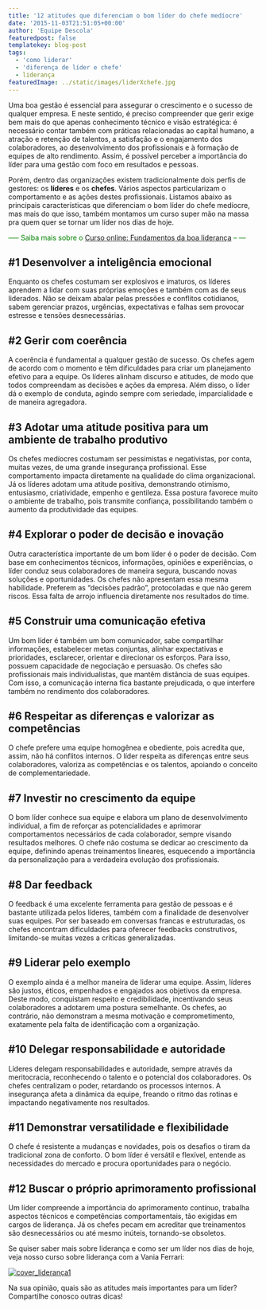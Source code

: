 ```yaml
---
title: '12 atitudes que diferenciam o bom líder do chefe medíocre'
date: '2015-11-03T21:51:05+00:00'
author: 'Equipe Descola'
featuredpost: false
templatekey: blog-post
tags:
  - 'como liderar'
  - 'diferença de líder e chefe'
  - liderança
featuredImage: ../static/images/liderXchefe.jpg
---
```


Uma boa gestão é essencial para assegurar o crescimento e o sucesso de qualquer empresa. E neste sentido, é preciso compreender que gerir exige bem mais do que apenas conhecimento técnico e visão estratégica: é necessário contar também com práticas relacionadas ao capital humano, a atração e retenção de talentos, a satisfação e o engajamento dos colaboradores, ao desenvolvimento dos profissionais e à formação de equipes de alto rendimento. Assim, é possível perceber a importância do líder para uma gestão com foco em resultados e pessoas.

Porém, dentro das organizações existem tradicionalmente dois perfis de gestores: os **líderes** e os **chefes**. Vários aspectos particularizam o comportamento e as ações destes profissionais. Listamos abaixo as principais características que diferenciam o bom líder do chefe medíocre, mas mais do que isso, também montamos um curso super mão na massa pra quem quer se tornar um líder nos dias de hoje.

<span style="color: #008000;">—– Saiba mais sobre o [Curso online: Fundamentos da boa liderança](http://descola.org/curso/16/lead-fundamentos-da-boa-lideranca) – —</span>

## \#1 Desenvolver a inteligência emocional

Enquanto os chefes costumam ser explosivos e imaturos, os líderes aprendem a lidar com suas próprias emoções e também com as de seus liderados. Não se deixam abalar pelas pressões e conflitos cotidianos, sabem gerenciar prazos, urgências, expectativas e falhas sem provocar estresse e tensões desnecessárias.

## \#2 Gerir com coerência

A coerência é fundamental a qualquer gestão de sucesso. Os chefes agem de acordo com o momento e têm dificuldades para criar um planejamento efetivo para a equipe. Os líderes alinham discurso e atitudes, de modo que todos compreendam as decisões e ações da empresa. Além disso, o líder dá o exemplo de conduta, agindo sempre com seriedade, imparcialidade e de maneira agregadora.

## \#3 Adotar uma atitude positiva para um ambiente de trabalho produtivo

Os chefes medíocres costumam ser pessimistas e negativistas, por conta, muitas vezes, de uma grande insegurança profissional. Esse comportamento impacta diretamente na qualidade do clima organizacional. Já os líderes adotam uma atitude positiva, demonstrando otimismo, entusiasmo, criatividade, empenho e gentileza. Essa postura favorece muito o ambiente de trabalho, pois transmite confiança, possibilitando também o aumento da produtividade das equipes.

## \#4 Explorar o poder de decisão e inovação

Outra característica importante de um bom líder é o poder de decisão. Com base em conhecimentos técnicos, informações, opiniões e experiências, o líder conduz seus colaboradores de maneira segura, buscando novas soluções e oportunidades. Os chefes não apresentam essa mesma habilidade. Preferem as “decisões padrão”, protocoladas e que não gerem riscos. Essa falta de arrojo influencia diretamente nos resultados do time.

## \#5 Construir uma comunicação efetiva

Um bom líder é também um bom comunicador, sabe compartilhar informações, estabelecer metas conjuntas, alinhar expectativas e prioridades, esclarecer, orientar e direcionar os esforços. Para isso, possuem capacidade de negociação e persuasão. Os chefes são profissionais mais individualistas, que mantêm distância de suas equipes. Com isso, a comunicação interna fica bastante prejudicada, o que interfere também no rendimento dos colaboradores.

## \#6 Respeitar as diferenças e valorizar as competências

O chefe prefere uma equipe homogênea e obediente, pois acredita que, assim, não há conflitos internos. O líder respeita as diferenças entre seus colaboradores, valoriza as competências e os talentos, apoiando o conceito de complementariedade.

## \#7 Investir no crescimento da equipe

O bom líder conhece sua equipe e elabora um plano de desenvolvimento individual, a fim de reforçar as potencialidades e aprimorar comportamentos necessários de cada colaborador, sempre visando resultados melhores. O chefe não costuma se dedicar ao crescimento da equipe, definindo apenas treinamentos lineares, esquecendo a importância da personalização para a verdadeira evolução dos profissionais.

## \#8 Dar feedback

O feedback é uma excelente ferramenta para gestão de pessoas e é bastante utilizada pelos líderes, também com a finalidade de desenvolver suas equipes. Por ser baseado em conversas francas e estruturadas, os chefes encontram dificuldades para oferecer feedbacks construtivos, limitando-se muitas vezes a críticas generalizadas.

## \#9 Liderar pelo exemplo

O exemplo ainda é a melhor maneira de liderar uma equipe. Assim, líderes são justos, éticos, empenhados e engajados aos objetivos da empresa. Deste modo, conquistam respeito e credibilidade, incentivando seus colaboradores a adotarem uma postura semelhante. Os chefes, ao contrário, não demonstram a mesma motivação e comprometimento, exatamente pela falta de identificação com a organização.

## \#10 Delegar responsabilidade e autoridade

Líderes delegam responsabilidades e autoridade, sempre através da meritocracia, reconhecendo o talento e o potencial dos colaboradores. Os chefes centralizam o poder, retardando os processos internos. A insegurança afeta a dinâmica da equipe, freando o ritmo das rotinas e impactando negativamente nos resultados.

## \#11 Demonstrar versatilidade e flexibilidade

O chefe é resistente a mudanças e novidades, pois os desafios o tiram da tradicional zona de conforto. O bom líder é versátil e flexível, entende as necessidades do mercado e procura oportunidades para o negócio.

## \#12 Buscar o próprio aprimoramento profissional

Um líder compreende a importância do aprimoramento contínuo, trabalha aspectos técnicos e competências comportamentais, tão exigidas em cargos de liderança. Já os chefes pecam em acreditar que treinamentos são desnecessários ou até mesmo inúteis, tornando-se obsoletos.

Se quiser saber mais sobre liderança e como ser um líder nos dias de hoje, veja nosso curso sobre liderança com a Vania Ferrari:

[![cover_liderança1](http://s3-sa-east-1.amazonaws.com/drops-cdn/drops-new/wp-content/uploads/2015/11/03215105/cover_lideranc%CC%A7a1-1024x576.png)](http://descola.org/curso/16/lead-fundamentos-da-boa-lideranca)

Na sua opinião, quais são as atitudes mais importantes para um líder? Compartilhe conosco outras dicas!
